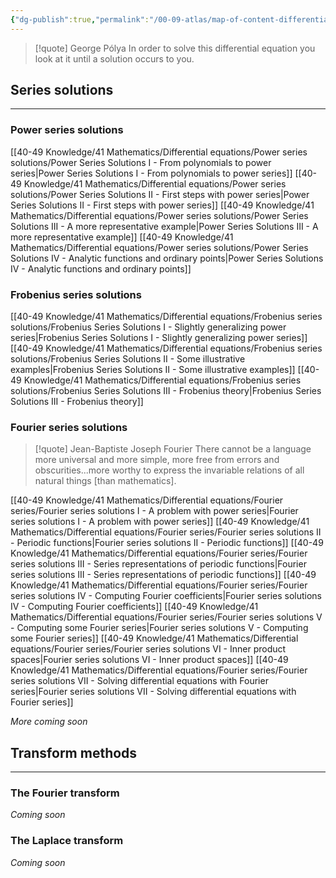 ```yaml
---
{"dg-publish":true,"permalink":"/00-09-atlas/map-of-content-differential-equations/","updated":"2025-08-06T08:53:29-07:00"}
---
```


> [!quote] George Pólya
>  In order to solve this differential equation you look at it until a solution occurs to you.

## Series solutions
---

### Power series solutions

[[40-49 Knowledge/41 Mathematics/Differential equations/Power series solutions/Power Series Solutions I - From polynomials to power series\|Power Series Solutions I - From polynomials to power series]]
[[40-49 Knowledge/41 Mathematics/Differential equations/Power series solutions/Power Series Solutions II - First steps with power series\|Power Series Solutions II - First steps with power series]]
[[40-49 Knowledge/41 Mathematics/Differential equations/Power series solutions/Power Series Solutions III - A more representative example\|Power Series Solutions III - A more representative example]]
[[40-49 Knowledge/41 Mathematics/Differential equations/Power series solutions/Power Series Solutions IV - Analytic functions and ordinary points\|Power Series Solutions IV - Analytic functions and ordinary points]]

### Frobenius series solutions

[[40-49 Knowledge/41 Mathematics/Differential equations/Frobenius series solutions/Frobenius Series Solutions I - Slightly generalizing power series\|Frobenius Series Solutions I - Slightly generalizing power series]]
[[40-49 Knowledge/41 Mathematics/Differential equations/Frobenius series solutions/Frobenius Series Solutions II - Some illustrative examples\|Frobenius Series Solutions II - Some illustrative examples]]
[[40-49 Knowledge/41 Mathematics/Differential equations/Frobenius series solutions/Frobenius Series Solutions III - Frobenius theory\|Frobenius Series Solutions III - Frobenius theory]]

### Fourier series solutions

> [!quote] Jean-Baptiste Joseph Fourier
> There cannot be a language more universal and more simple, more free from errors and obscurities...more worthy to express the invariable relations of all natural things [than mathematics].

[[40-49 Knowledge/41 Mathematics/Differential equations/Fourier series/Fourier series solutions I - A problem with power series\|Fourier series solutions I - A problem with power series]]
[[40-49 Knowledge/41 Mathematics/Differential equations/Fourier series/Fourier series solutions II - Periodic functions\|Fourier series solutions II - Periodic functions]]
[[40-49 Knowledge/41 Mathematics/Differential equations/Fourier series/Fourier series solutions III - Series representations of periodic functions\|Fourier series solutions III - Series representations of periodic functions]]
[[40-49 Knowledge/41 Mathematics/Differential equations/Fourier series/Fourier series solutions IV - Computing Fourier coefficients\|Fourier series solutions IV - Computing Fourier coefficients]]
[[40-49 Knowledge/41 Mathematics/Differential equations/Fourier series/Fourier series solutions V - Computing some Fourier series\|Fourier series solutions V - Computing some Fourier series]]
[[40-49 Knowledge/41 Mathematics/Differential equations/Fourier series/Fourier series solutions VI - Inner product spaces\|Fourier series solutions VI - Inner product spaces]]
[[40-49 Knowledge/41 Mathematics/Differential equations/Fourier series/Fourier series solutions VII - Solving differential equations with Fourier series\|Fourier series solutions VII - Solving differential equations with Fourier series]]

*More coming soon*

## Transform methods
---

### The Fourier transform

*Coming soon*

### The Laplace transform

*Coming soon*